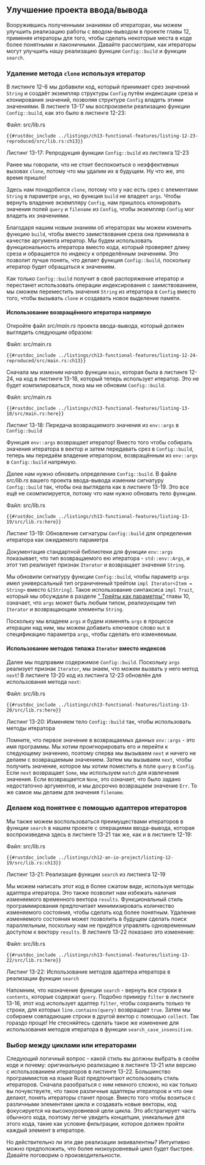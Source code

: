 ## Улучшение проекта ввода/вывода

Вооружившись полученными знаниями об итераторах, мы можем улучшить реализацию работы с вводом-выводом в проекте главы 12, применяя итераторы для того, чтобы сделать некоторые места в коде более понятными и лаконичными. Давайте рассмотрим, как итераторы могут улучшить нашу реализацию функции `Config::build` и функции `search`.

### Удаление метода `clone` используя итератор

В листинге 12-6 мы добавили код, который принимает срез значений `String` и создаёт экземпляр структуры `Config` путём индексации среза и клонирования значений, позволяя структуре `Config` владеть этими значениями. В листинге 13-17 мы воспроизвели реализацию функции `Config::build`, как это было в листинге 12-23:

<span class="filename">Файл: src/lib.rs</span>

```rust,ignore
{{#rustdoc_include ../listings/ch13-functional-features/listing-12-23-reproduced/src/lib.rs:ch13}}
```

<span class="caption">Листинг 13-17: Репродукция функции <code>Config::build</code> из листинга 12-23</span>

Ранее мы говорили, что не стоит беспокоиться о неэффективных вызовах `clone`, потому что мы удалим их в будущем. Ну что же, это время пришло!

Здесь нам понадобился `clone`, потому что у нас есть срез с элементами `String` в параметре `args`, но функция `build` не владеет `args`. Чтобы вернуть владение экземпляру `Config`, нам пришлось клонировать значения полей `query` и `filename` из `Config`, чтобы экземпляр `Config` мог владеть их значениями.

Благодаря нашим новым знаниям об итераторах мы можем изменить функцию `build`, чтобы вместо заимствования среза она принимала в качестве аргумента итератор. Мы будем использовать функциональность итератора вместо кода, который проверяет длину среза и обращается по индексу к определённым значениям. Это позволит лучше понять, что делает функция `Config::build`, поскольку итератор будет обращаться к значениям.

Как только `Config::build` получит в своё распоряжение итератор и перестанет использовать операции индексирования с заимствованием, мы сможем переместить значения `String` из итератора в `Config` вместо того, чтобы вызывать `clone` и создавать новое выделение памяти.

#### Использование возвращённого итератора напрямую

Откройте файл *src/main.rs* проекта ввода-вывода, который должен выглядеть следующим образом:

<span class="filename">Файл: src/main.rs</span>

```rust,ignore
{{#rustdoc_include ../listings/ch13-functional-features/listing-12-24-reproduced/src/main.rs:ch13}}
```

Сначала мы изменим начало функции `main`, которая была в листинге 12-24, на код в листинге 13-18, который теперь использует итератор. Это не будет компилироваться, пока мы не обновим `Config::build`.

<span class="filename">Файл: src/main.rs</span>

```rust,ignore,does_not_compile
{{#rustdoc_include ../listings/ch13-functional-features/listing-13-18/src/main.rs:here}}
```

<span class="caption">Листинг 13-18: Передача возвращаемого значения из <code>env::args</code> в <code>Config::build</code></span>

Функция `env::args` возвращает итератор! Вместо того чтобы собирать значения итератора в вектор и затем передавать срез в `Config::build`, теперь мы передаём владение итератором, возвращённым из `env::args` в `Config::build` напрямую.

Далее нам нужно обновить определение `Config::build`. В файле *src/lib.rs* вашего проекта ввода-вывода изменим сигнатуру `Config::build` так, чтобы она выглядела как в листинге 13-19. Это все ещё не скомпилируется, потому что нам нужно обновить тело функции.

<span class="filename">Файл: src/lib.rs</span>

```rust,ignore,does_not_compile
{{#rustdoc_include ../listings/ch13-functional-features/listing-13-19/src/lib.rs:here}}
```

<span class="caption">Листинг 13-19: Обновление сигнатуры <code>Config::build</code> для определения итератора как ожидаемого параметра</span>

Документация стандартной библиотеки для функции `env::args` показывает, что тип возвращаемого ею итератора - `std::env::Args`, и этот тип реализует признак `Iterator` и возвращает значения `String`.

Мы обновили сигнатуру функции `Config::build`, чтобы параметр `args` имел универсальный тип ограниченный трейтом `impl Iterator<Item = String>` вместо `&[String]`. Такое использование синтаксиса `impl Trait`, который мы обсуждали в разделе [" Трейты как параметры"]<!-- ignore --> главы 10, означает, что `args` может быть любым типом, реализующим тип `Iterator` и возвращающим элементы `String`.

Поскольку мы владеем `args` и будем изменять `args` в процессе итерации над ним, мы можем добавить ключевое слово `mut` в спецификацию параметра `args`, чтобы сделать его изменяемым.

#### Использование методов типажа `Iterator` вместо индексов

Далее мы подправим содержимое `Config::build`. Поскольку `args` реализует признак `Iterator`, мы знаем, что можем вызвать у него метод `next`! В листинге 13-20 код из листинга 12-23 обновлён для использования метода `next`:

<span class="filename">Файл: src/lib.rs</span>

```rust,noplayground
{{#rustdoc_include ../listings/ch13-functional-features/listing-13-20/src/lib.rs:here}}
```

<span class="caption">Листинг 13-20: Изменяем тело <code>Config::build</code> так, чтобы использовать методы итератора</span>

Помните, что первое значение в возвращаемых данных `env::args` - это имя программы. Мы хотим проигнорировать его и перейти к следующему значению, поэтому сперва мы вызываем `next` и ничего не делаем с возвращаемым значением. Затем мы вызываем `next`, чтобы получить значение, которое мы хотим поместить в поле `query` в `Config`. Если `next` возвращает `Some`, мы используем `match` для извлечения значения. Если возвращается `None`, это означает, что было задано недостаточно аргументов, и мы досрочно возвращаем значение `Err`. То же самое мы делаем для значения `filename`.

### Делаем код понятнее с помощью адаптеров итераторов

Мы также можем воспользоваться преимуществами итераторов в функции `search` в нашем проекте с операциями ввода-вывода, которая воспроизведена здесь в листинге 13-21 так же, как и в листинге 12-19:

<span class="filename">Файл: src/lib.rs</span>

```rust,ignore
{{#rustdoc_include ../listings/ch12-an-io-project/listing-12-19/src/lib.rs:ch13}}
```

<span class="caption">Листинг 13-21: Реализация функции <code>search</code> из листинга 12-19</span>

Мы можем написать этот код в более сжатом виде, используя методы адаптера итератора. Это также позволит нам избежать наличия изменяемого временного вектора `results`. Функциональный стиль программирования предпочитает минимизировать количество изменяемого состояния, чтобы сделать код более понятным. Удаление изменяемого состояния может позволить в будущем сделать поиск параллельным, поскольку нам не придётся управлять одновременным доступом к вектору `results`. В листинге 13-22 показано это изменение:

<span class="filename">Файл: src/lib.rs</span>

```rust,ignore
{{#rustdoc_include ../listings/ch13-functional-features/listing-13-22/src/lib.rs:here}}
```

<span class="caption">Листинг 13-22: Использование методов адаптера итератора в реализации функции <code>search</code></span>

Напомним, что назначение функции `search` - вернуть все строки в `contents`, которые содержат `query`. Подобно примеру `filter` в листинге 13-16, этот код использует адаптер `filter`, чтобы сохранить только те строки, для которых `line.contains(query)` возвращает `true`. Затем мы собираем совпадающие строки в другой вектор с помощью `collect`. Так гораздо проще! Не стесняйтесь сделать такое же изменение для использования методов итератора в функции `search_case_insensitive`.

### Выбор между циклами или итераторами

Следующий логичный вопрос - какой стиль вы должны выбрать в своём коде и почему: оригинальную реализацию в листинге 13-21 или версию с использованием итераторов в листинге 13-22. Большинство программистов на языке Rust предпочитают использовать стиль итераторов. Сначала разобраться с ним немного сложно, но как только вы почувствуете, что такое различные адаптеры итераторов и что они делают, понять итераторы станет проще. Вместо того чтобы возиться с различными элементами цикла и создавать новые векторы, код фокусируется на высокоуровневой цели цикла. Это абстрагирует часть обычного кода, поэтому легче увидеть концепции, уникальные для этого кода, такие как условие фильтрации, которое должен пройти каждый элемент в итераторе.

Но действительно ли эти две реализации эквивалентны? Интуитивно можно предположить, что более низкоуровневый цикл будет быстрее. Давайте поговорим о производительности.


[" Трейты как параметры"]: ch10-02-traits.html#traits-as-parameters
